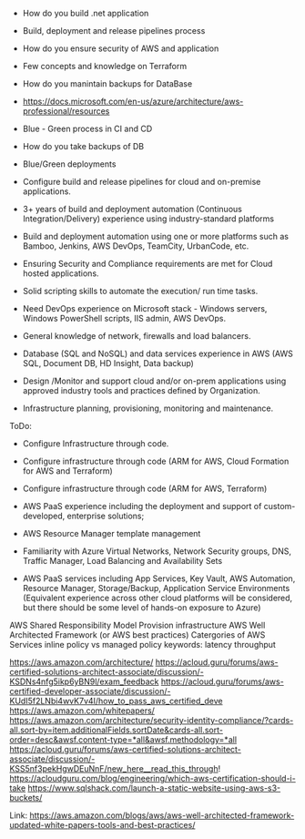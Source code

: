 - How do you build .net application
- Build, deployment and release pipelines process
- How do you ensure security of AWS and application
- Few concepts and knowledge on Terraform
- How do you manintain backups for DataBase
- https://docs.microsoft.com/en-us/azure/architecture/aws-professional/resources
- Blue - Green process in CI and CD
- How do you take backups of DB
- Blue/Green deployments


- Configure build and release pipelines for cloud and on-premise applications.
- 3+ years of build and deployment automation (Continuous Integration/Delivery) experience using industry-standard platforms
- Build and deployment automation using one or more platforms such as Bamboo, Jenkins, AWS DevOps, TeamCity, UrbanCode, etc.
- Ensuring Security and Compliance requirements are met for Cloud hosted applications.
- Solid scripting skills to automate the execution/ run time tasks.

- Need DevOps experience on Microsoft stack - Windows servers, Windows PowerShell scripts, IIS admin, AWS DevOps.
- General knowledge of network, firewalls and load balancers.
-  Database (SQL and NoSQL) and data services experience in AWS (AWS SQL, Document DB, HD Insight, Data backup)
- Design /Monitor and support cloud and/or on-prem applications using approved industry tools and practices defined by Organization.
- Infrastructure planning, provisioning, monitoring and maintenance.



ToDo:
- Configure Infrastructure through code.
- Configure infrastructure through code (ARM for AWS, Cloud Formation for AWS and Terraform)
- Configure infrastructure through code (ARM for AWS, Terraform)

- AWS PaaS experience including the deployment and support of custom-developed, enterprise solutions;
-  AWS Resource Manager template management
- Familiarity with Azure Virtual Networks, Network Security groups, DNS, Traffic Manager, Load Balancing and Availability Sets
- AWS PaaS services including App Services, Key Vault, AWS Automation, Resource Manager, Storage/Backup, Application Service Environments (Equivalent experience across other cloud platforms will be considered, but there should be some level of hands-on exposure to Azure)

























AWS Shared Responsibility Model
Provision infrastructure
AWS Well Architected Framework (or AWS best practices)
Catergories of AWS Services
inline policy vs managed policy 
keywords:
latency
throughput

https://aws.amazon.com/architecture/
https://acloud.guru/forums/aws-certified-solutions-architect-associate/discussion/-KSDNs4nfg5ikp6yBN9l/exam_feedback
https://acloud.guru/forums/aws-certified-developer-associate/discussion/-KUdI5f2LNbi4wvK7v4I/how_to_pass_aws_certified_deve
https://aws.amazon.com/whitepapers/
https://aws.amazon.com/architecture/security-identity-compliance/?cards-all.sort-by=item.additionalFields.sortDate&cards-all.sort-order=desc&awsf.content-type=*all&awsf.methodology=*all
https://acloud.guru/forums/aws-certified-solutions-architect-associate/discussion/-KSS5nf3pekHgwDEuNnF/new_here__read_this_through!
https://acloudguru.com/blog/engineering/which-aws-certification-should-i-take
https://www.sqlshack.com/launch-a-static-website-using-aws-s3-buckets/




Link:
https://aws.amazon.com/blogs/aws/aws-well-architected-framework-updated-white-papers-tools-and-best-practices/
